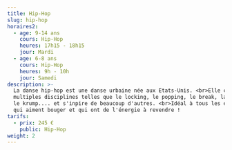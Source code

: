 ```yaml
---
title: Hip-Hop
slug: hip-hop
horaires2:
  - age: 9-14 ans
    cours: Hip-Hop
    heures: 17h15 - 18h15
    jour: Mardi
  - age: 6-8 ans
    cours: Hip-Hop
    heures: 9h - 10h
    jour: Samedi
description: >-
  La danse hip-hop est une danse urbaine née aux Etats-Unis. <br>Elle compte de
  multiples disciplines telles que le locking, le popping, le break, la house,
  le krump.... et s'inpire de beaucoup d'autres. <br>Idéal à tous les enfants
  qui aiment bouger et qui ont de l'énergie à revendre !
tarifs:
  - prix: 245 €
    public: Hip-Hop
weight: 2
---
```


